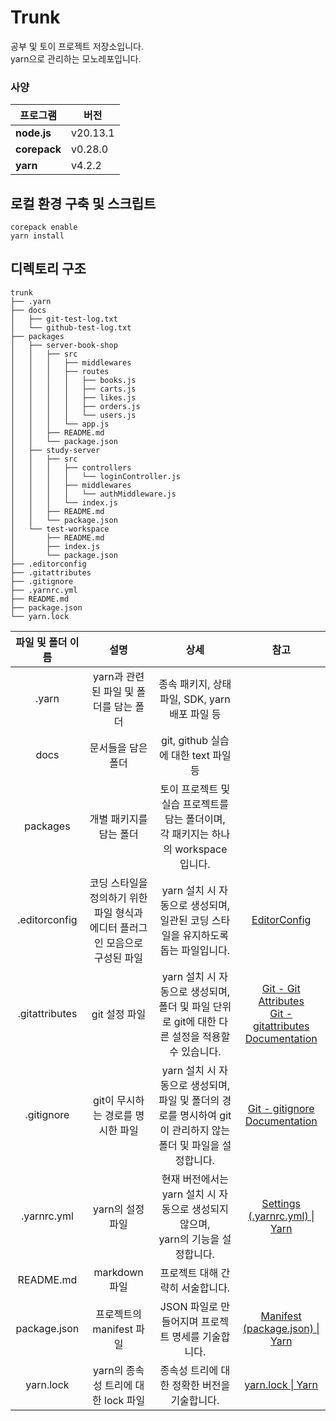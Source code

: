 # Trunk

공부 및 토이 프로젝트 저장소입니다.  
yarn으로 관리하는 모노레포입니다.

### 사양

| 프로그램     | 버전     |
| ------------ | -------- |
| **node.js**  | v20.13.1 |
| **corepack** | v0.28.0  |
| **yarn**     | v4.2.2   |

## 로컬 환경 구축 및 스크립트

```
corepack enable
yarn install
```

## 디렉토리 구조

```
trunk
├── .yarn
├── docs
│   ├── git-test-log.txt
│   └── github-test-log.txt
├── packages
│   ├── server-book-shop
│   │   ├── src
│   │   │   ├── middlewares
│   │   │   ├── routes
│   │   │   │   ├── books.js
│   │   │   │   ├── carts.js
│   │   │   │   ├── likes.js
│   │   │   │   ├── orders.js
│   │   │   │   └── users.js
│   │   │   └── app.js
│   │   ├── README.md
│   │   └── package.json
│   ├── study-server
│   │   ├── src
│   │   │   ├── controllers
│   │   │   │   └── loginController.js
│   │   │   ├── middlewares
│   │   │   │   └── authMiddleware.js
│   │   │   └── index.js
│   │   ├── README.md
│   │   └── package.json
│   └── test-workspace
│       ├── README.md
│       ├── index.js
│       └── package.json
├── .editorconfig
├── .gitattributes
├── .gitignore
├── .yarnrc.yml
├── README.md
├── package.json
└── yarn.lock
```

| 파일 및 폴더 이름 |                                      설명                                       |                                                       상세                                                       |                                                                                    참고                                                                                    |
| :---------------: | :-----------------------------------------------------------------------------: | :--------------------------------------------------------------------------------------------------------------: | :------------------------------------------------------------------------------------------------------------------------------------------------------------------------: |
|       .yarn       |                     yarn과 관련된 파일 및 폴더를 담는 폴더                      |                                  종속 패키지, 상태 파일, SDK, yarn 배포 파일 등                                  |                                                                                                                                                                            |
|       docs        |                               문서들을 담은 폴더                                |                                       git, github 실습에 대한 text 파일 등                                       |                                                                                                                                                                            |
|     packages      |                             개별 패키지를 담는 폴더                             |             토이 프로젝트 및 실습 프로젝트를 담는 폴더이며,<br>각 패키지는 하나의 workspace 입니다.              |                                                                                                                                                                            |
|   .editorconfig   | 코딩 스타일을 정의하기 위한 파일 형식과<br>에디터 플러그인 모음으로 구성된 파일 |               yarn 설치 시 자동으로 생성되며,<br>일관된 코딩 스타일을 유지하도록 돕는 파일입니다.                |                                                                 [EditorConfig](https://editorconfig.org/)                                                                  |
|  .gitattributes   |                                  git 설정 파일                                  |        yarn 설치 시 자동으로 생성되며,<br>폴더 및 파일 단위로 git에 대한 다른 설정을 적용할 수 있습니다.         | [Git - Git Attributes](https://git-scm.com/book/ko/v2/Git%EB%A7%9E%EC%B6%A4-Git-Attributes)<br>[Git - gitattributes Documentation](https://git-scm.com/docs/gitattributes) |
|    .gitignore     |                        git이 무시하는 경로를 명시한 파일                        | yarn 설치 시 자동으로 생성되며,<br>파일 및 폴더의 경로를 명시하여 git이 관리하지 않는 폴더 및 파일을 설정합니다. |                                                    [Git - gitignore Documentation](https://git-scm.com/docs/gitignore)                                                     |
|    .yarnrc.yml    |                                yarn의 설정 파일                                 |               현재 버전에서는 yarn 설치 시 자동으로 생성되지 않으며,<br>yarn의 기능을 설정합니다.                |                                                 [Settings (.yarnrc.yml) \| Yarn](https://yarnpkg.com/configuration/yarnrc)                                                 |
|     README.md     |                                  markdown 파일                                  |                                         프로젝트 대해 간략히 서술합니다.                                         |                                                                                                                                                                            |
|   package.json    |                            프로젝트의 manifest 파일                             |                                JSON 파일로 만들어지며 프로젝트 명세를 기술합니다.                                |                                               [Manifest (package.json) \| Yarn](https://yarnpkg.com/configuration/manifest)                                                |
|     yarn.lock     |                       yarn의 종속성 트리에 대한 lock 파일                       |                                   종속성 트리에 대한 정확한 버전을 기술합니다.                                   |                                                  [yarn.lock \| Yarn](https://classic.yarnpkg.com/lang/en/docs/yarn-lock/)                                                  |
